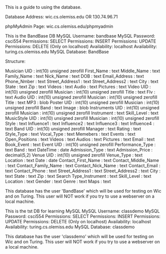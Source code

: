 This is a guide to using the database.

Database Address:		wic.cs.olemiss.edu
						OR
						130.74.96.71
						
phpMyAdmin Page:		wic.cs.olemiss.edu/phpmyadmin

This is the BandBase DB
MySQL Username:	bandbase
MySQL Password:	csci554
Permissions:	SELECT
Permissions:	INSERT
Permissions:	UPDATE
Permissions:	DELETE (Only on localhost)
Availability:	localhost
Availability:	turing.cs.olemiss.edu
MySQL Database:	BandBase

Structure:

Musician
	UID : int(10) unsigned zerofill
	First_Name : text
	Middle_Name : text
	Family_Name : text
	Nick_Name : text
	DOB : text
	Email_Address : text
	Phone_Nmber : text
	Street_Address1 : text
	Street_Address2 : text
	City : text
	State : text
	Zip : text
	Videos : text
	Audio : text
	Pictures : text
Video
	UID : int(10) unsigned zerofill
	Musician : int(10) unsigned zerofill
	Title : text
	Flv : text
Audio
	UID : int(10) unsigned zerofill
	Musician : int(10) unsigned zerofill
	Title : text
	MP3 : blob
Poster
	UID : int(10) unsigned zerofill
	Musician : int(10) unsigned zerofill
	Band : text
	Image : blob
Instruments
	UID : int(10) unsigned zerofill
	Musician : int(10) unsigned zerofill
	Instrument : text
	Skill_Level : text
MusicStyle
	UID : int(10) unsigned zerofill
	Musician : int(10) unsigned zerofill
	Style : text
	Influence1 : text
	Influence2 : text
	Influence3 : text
	Influence4 : text
Band
	UID : int(10) unsigned zerofill
	Manager : text
	Rating : text
	Style_Type : text
	Vocal_Type : text
	Memebers : text
	Events : text
	Open_Positions : text
	Videos : text
	Audios : text
	Pictures : text
	Email : text
	Book_Event : text
Event
	UID : int(10) unsigned zerofill
	Performance_Type : text
	Band : text
	DateTime : date
	Admission_Type : text
	Admission_Price : decimal(5,2)
Venue
	UID : int(10) unsigned zerofill
	Venue_Type : text
	Location : text
	Date : date
	Contact_First_Name : text
	Contact_Middle_Name : text
	Contact_Family_Name : text
	Contact_Nick_Name : text
	Contact_Email : text
	Contact_Phone : text
	Street_Address1 : text
	Street_Address2 : text
	City : text
	State : text
	Zip : text
Search
	Type_Instrument : text
	Skill_Level : text
	Location : text
	Gender : text
	Genre : text
	Maps : text

This database has the user 'BandBase' which will be used for testing on Wic and on Turing. 
This user will NOT work if you try to use a webserver on a local machine.


This is the tst DB for learning MySQL
MySQL Username:	classdemo
MySQL Password:	csci554
Permissions:	SELECT
Permissions:	INSERT
Permissions:	UPDATE
Permissions:	DELETE (Only on localhost)
Availability:	localhost
Availability:	turing.cs.olemiss.edu
MySQL Database:	classdemo

This database has the user 'classdemo' which will be used for testing on Wic and on Turing. 
This user will NOT work if you try to use a webserver on a local machine.